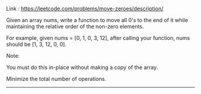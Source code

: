 Link : https://leetcode.com/problems/move-zeroes/description/

Given an array nums, write a function to move all 0's to the end of it while maintaining the relative order of the non-zero elements.

For example, given nums = [0, 1, 0, 3, 12], after calling your function, nums should be [1, 3, 12, 0, 0].

Note:

You must do this in-place without making a copy of the array.

Minimize the total number of operations.

--------------------------------------
